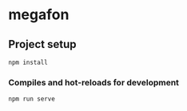 # megafon

## Project setup
```
npm install
```

### Compiles and hot-reloads for development
```
npm run serve
```
